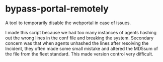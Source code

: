 # bypass-portal-remotely
A tool to temporarily disable the webportal in case of issues. 

I made this script because we had too many instances of agents hashing out the wrong lines in the conf file and breaking the system.
Secondary concern was that when agents unhashed the lines after resolving the Incident, they often made some small mistake and altered the MD5sum of the file from the fleet standard. This made version control very difficult.
